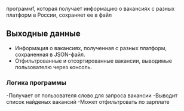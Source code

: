программf, которая получает информацию о вакансиях с 
разных платформ в России, сохраняет ее в файл
## Выходные данные

- Информация о вакансиях, полученная с разных платформ, сохраненная в JSON-файл.
- Отфильтрованные и отсортированные вакансии, выводимые пользователю через консоль.

### Логика программы

-Получает от пользователя слово для запроса вакансии
-Выводит список найденых вакансий
-Может отфильтровать по зарплате